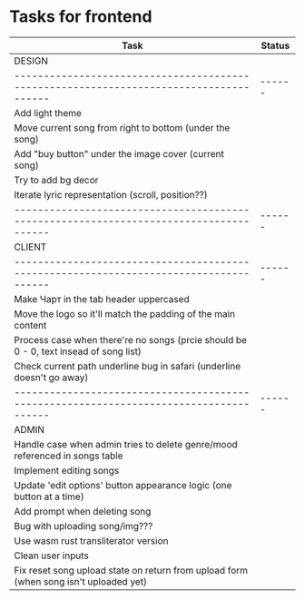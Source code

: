 # Tasks for frontend

| Task                                                                                   | Status |
| -------------------------------------------------------------------------------------- | ------ |
| DESIGN                                                                                 |        |
| -------------------------------------------------------------------------------------- | ------ |
| Add light theme                                                                        |        |
| Move current song from right to bottom (under the song)                                |        |
| Add "buy button" under the image cover (current song)                                  |        |
| Try to add bg decor                                                                    |        |
| Iterate lyric representation (scroll, position??)                                      |        |
| -------------------------------------------------------------------------------------- | ------ |
| CLIENT                                                                                 |        |
| -------------------------------------------------------------------------------------- | ------ |
| Make Чарт in the tab header uppercased                                                 |        |
| Move the logo so it'll match the padding of the main content                           |        |
| Process case when there're no songs (prcie should be 0 - 0, text insead of song list)  |        |
| Check current path underline bug in safari (underline doesn't go away)                 |        |
| -------------------------------------------------------------------------------------- | ------ |
| ADMIN                                                                                  |        |
| Handle case when admin tries to delete genre/mood referenced in songs table            |        |
| Implement editing songs                                                                |        |
| Update 'edit options' button appearance logic (one button at a time)                   |        |
| Add prompt when deleting song                                                          |        |
| Bug with uploading song/img???                                                         |        |
| Use wasm rust transliterator version                                                   |        |
| Clean user inputs                                                                      |        |
| Fix reset song upload state on return from upload form (when song isn't uploaded yet)  |        |
